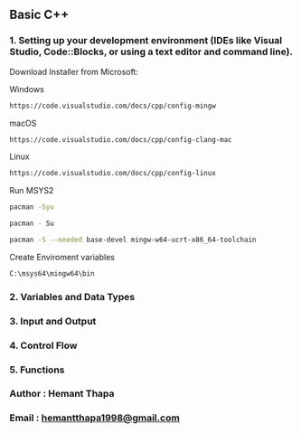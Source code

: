## Basic C++

### 1. Setting up your development environment (IDEs like Visual Studio, Code::Blocks, or using a text editor and command line).
   
Download Installer from Microsoft:

Windows
```bash
https://code.visualstudio.com/docs/cpp/config-mingw
```
macOS
```bash
https://code.visualstudio.com/docs/cpp/config-clang-mac
```
Linux
```bash
https://code.visualstudio.com/docs/cpp/config-linux
```

Run MSYS2 

```bash
pacman -Syu
```
```bash
pacman - Su
```
```bash
pacman -S --needed base-devel mingw-w64-ucrt-x86_64-toolchain
```

Create Enviroment variables
```bash
C:\msys64\mingw64\bin
```

### 2. Variables and Data Types
### 3. Input and Output
### 4. Control Flow
### 5. Functions


### Author : Hemant Thapa
### Email : hemantthapa1998@gmail.com
